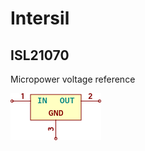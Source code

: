 # Intersil

## ISL21070
Micropower voltage reference

![ISL21070__1__1](/images/Intersil__ISL21070__1__1.png?raw=true) 
